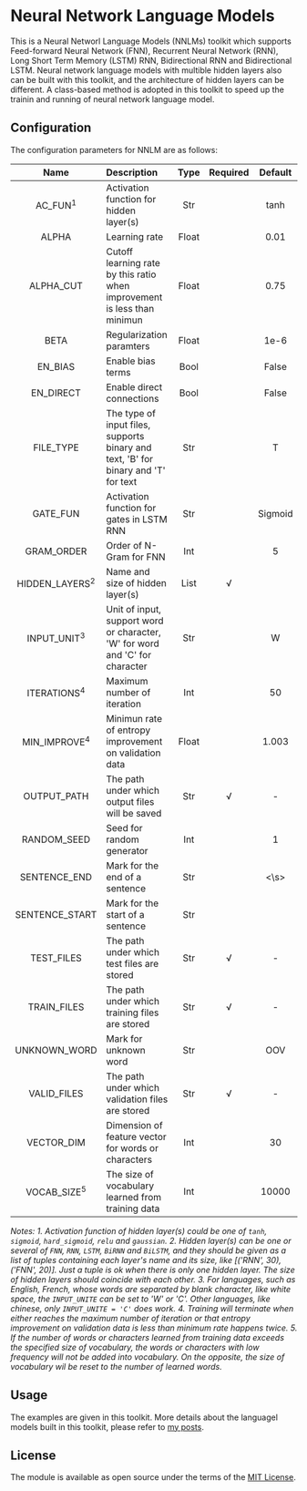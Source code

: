 # Neural Network Language Models

This is a Neural Networl Language Models (NNLMs) toolkit which supports Feed-forward Neural Network (FNN), Recurrent Neural Network (RNN), Long Short Term Memory (LSTM) RNN, Bidirectional RNN and Bidirectional LSTM. Neural network language models with multible hidden layers also can be built with this toolkit, and the architecture of hidden layers can be different. A class-based method is adopted in this toolkit to speed up the trainin and running of neural network language model.

## Configuration
The configuration parameters for NNLM are as follows:

|            Name          |                    Description                                                        | Type  | Required | Default |
|:------------------------:|:--------------------------------------------------------------------------------------|:-----:|:--------:|:-------:|
| AC_FUN<sup>1</sup>       | Activation function for hidden layer(s)                                               | Str   |          |   tanh  |
| ALPHA                    | Learning rate                                                                         | Float |          |   0.01  |
| ALPHA_CUT                | Cutoff learning rate by this ratio when improvement is less than minimun              | Float |          |   0.75  |
| BETA                     | Regularization paramters                                                              | Float |          |   1e-6  |
| EN_BIAS                  | Enable bias terms                                                                     | Bool  |          |  False  |
| EN_DIRECT                | Enable direct connections                                                             | Bool  |          |  False  |
| FILE_TYPE                | The type of input files, supports binary and text, 'B' for binary and 'T' for text    | Str   |          |    T    |
| GATE_FUN                 | Activation function for gates in LSTM RNN                                             | Str   |          | Sigmoid |
| GRAM_ORDER               | Order of N-Gram for FNN                                                               | Int   |          |    5    |
| HIDDEN_LAYERS<sup>2</sup>| Name and size of hidden layer(s)                                                      | List  | &radic;  |         |
| INPUT_UNIT<sup>3</sup>   | Unit of input, support word or character, 'W' for word and 'C' for character          | Str   |          |    W    |
| ITERATIONS<sup>4</sup>   | Maximum number of iteration                                                           | Int   |          |    50   |
| MIN_IMPROVE<sup>4</sup>  | Minimun rate of entropy improvement on validation data                                | Float |          |   1.003 | 
| OUTPUT_PATH              | The path under which output files will be saved                                       | Str   | &radic;  |    -    |
| RANDOM_SEED              | Seed for random generator                                                             | Int   |          |    1    |
| SENTENCE_END             | Mark for the end of a sentence                                                        | Str   |          |  <\s>   |
| SENTENCE_START           | Mark for the start of a sentence                                                      | Str   |          |   <s>   |
| TEST_FILES               | The path under which test files are stored                                            | Str   | &radic;  |    -    |
| TRAIN_FILES              | The path under which training files are stored                                        | Str   | &radic;  |    -    |
| UNKNOWN_WORD             | Mark for unknown word                                                                 | Str   |          |   OOV   |
| VALID_FILES              | The path under which validation files are stored                                      | Str   | &radic;  |    -    |
| VECTOR_DIM               | Dimension of feature vector for words or characters                                   | Int   |          |    30   |
| VOCAB_SIZE<sup>5</sup>   | The size of vocabulary learned from training data                                     | Int   |          |  10000  |

*Notes:*
*1. Activation function of hidden layer(s) could be one of `tanh`, `sigmoid`, `hard_sigmoid`, `relu` and `gaussian`.*
*2. Hidden layer(s) can be one or several of `FNN`, `RNN`, `LSTM`, `BiRNN` and `BiLSTM`, and they should be given as a list of tuples containing each layer's name and its size, like [('RNN', 30), ('FNN', 20)]. Just a tuple is ok when there is only one hidden layer. The size of hidden layers should coincide with each other.*
*3. For languages, such as English, French, whose words are separated by blank character, like white space, the `INPUT_UNITE` can be set to 'W' or 'C'. Other languages, like chinese, only `INPUT_UNITE = 'C'` does work.*
*4. Training will terminate when either reaches the maximum number of iteration or that entropy improvement on validation data is less than minimum rate happens twice.*
*5. If the number of words or characters learned from training data exceeds the specified size of vocabulary, the words or characters with low frequency will not be added into vocabulary. On the opposite, the size of vocabulary wil be reset to the number of learned words.*

## Usage
The examples are given in this toolkit. More details about the languagel models built in this toolkit, please refer to [my posts](https://dengliangshi.github.io/).

## License
The module is available as open source under the terms of the [MIT License](https://opensource.org/licenses/MIT).